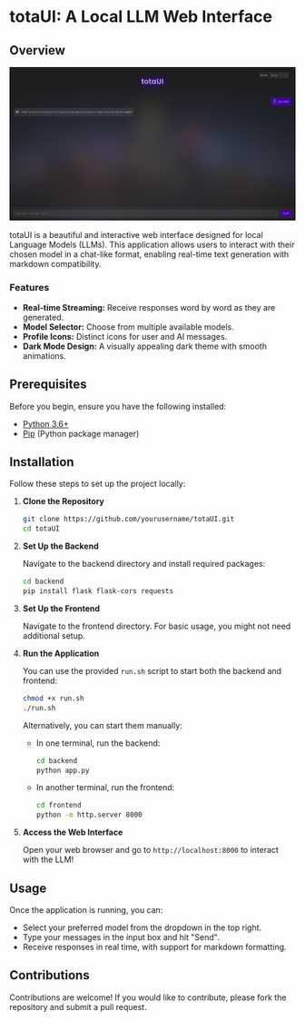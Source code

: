 # totaUI: A Local LLM Web Interface

## Overview

![preview](assets/preview.png)

totaUI is a beautiful and interactive web interface designed for local Language Models (LLMs). This application allows users to interact with their chosen model in a chat-like format, enabling real-time text generation with markdown compatibility. 

### Features

- **Real-time Streaming:** Receive responses word by word as they are generated.
- **Model Selector:** Choose from multiple available models.
- **Profile Icons:** Distinct icons for user and AI messages.
- **Dark Mode Design:** A visually appealing dark theme with smooth animations.

## Prerequisites

Before you begin, ensure you have the following installed:

- [Python 3.6+](https://www.python.org/downloads/)
- [Pip](https://pip.pypa.io/en/stable/installation/) (Python package manager)

## Installation

Follow these steps to set up the project locally:

1. **Clone the Repository**

   ```bash
   git clone https://github.com/yourusername/totaUI.git
   cd totaUI
   ```

2. **Set Up the Backend**

   Navigate to the backend directory and install required packages:

   ```bash
   cd backend
   pip install flask flask-cors requests
   ```

3. **Set Up the Frontend**

   Navigate to the frontend directory. For basic usage, you might not need additional setup.

4. **Run the Application**

   You can use the provided `run.sh` script to start both the backend and frontend:

   ```bash
   chmod +x run.sh
   ./run.sh
   ```

   Alternatively, you can start them manually:
   - In one terminal, run the backend:
     ```bash
     cd backend
     python app.py
     ```

   - In another terminal, run the frontend:
     ```bash
     cd frontend
     python -m http.server 8000
     ```

5. **Access the Web Interface**

   Open your web browser and go to `http://localhost:8000` to interact with the LLM!

## Usage

Once the application is running, you can:
- Select your preferred model from the dropdown in the top right.
- Type your messages in the input box and hit "Send".
- Receive responses in real time, with support for markdown formatting.

## Contributions

Contributions are welcome! If you would like to contribute, please fork the repository and submit a pull request.

